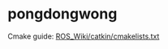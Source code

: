 # pongdongwong

Cmake guide: [ROS_Wiki/catkin/cmakelists.txt](http://wiki.ros.org/catkin/CMakeLists.txt#target_link_libraries)